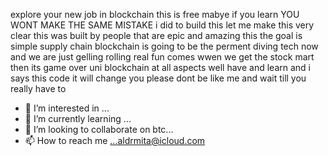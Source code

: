 explore your new job in blockchain this is free mabye if you learn YOU WONT  MAKE THE SAME MISTAKE i did to build this  let me make this very clear this was built by people that are epic and amazing this the goal is simple supply chain blockchain is going to be the perment diving tech now and we are just gelling rolling real fun comes wwen we get the stock mart then its game over uni blockchain at all aspects well have and learn   and i says this code it will change you please dont be like me and wait till you really have to 
- 👀 I’m interested in ...
- 🌱 I’m currently learning ...
- 💞️ I’m looking to collaborate on btc...
- 📫 How to reach me ...aldrmita@icloud.com
